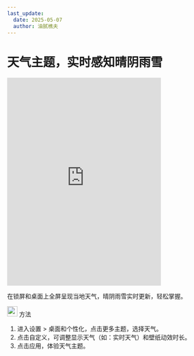 ```yaml
---
last_update:
  date: 2025-05-07
  author: 油腻樵夫
---
```


# 天气主题，实时感知晴阴雨雪

<iframe src="https://tips-p01-drcn.dbankcdn.cn/MODEL/EMUI/C00B030/resource/card/202406260lXnqu/zh-cn/image/video/10044753_f001_WeatherTheme.mp4#toolbar=0" scrolling="no" border="0" frameborder="no" framespacing="0" allowfullscreen="true" width="360" height="486"> </iframe>

在锁屏和桌面上全屏呈现当地天气，晴阴雨雪实时更新，轻松掌握。

<img src="https://tips-p01-drcn.dbankcdn.cn/MODEL/EMUI/C00B030/resource/card/202503041becsx/zh-cn/image/common/buttons/fig_method.png" width="24" height="24"/> 方法

1.  进入设置 > 桌面和个性化，点击更多主题，选择天气。
2.  点击自定义，可调整显示天气（如：实时天气）和壁纸动效时长。
3.  点击应用，体验天气主题。
